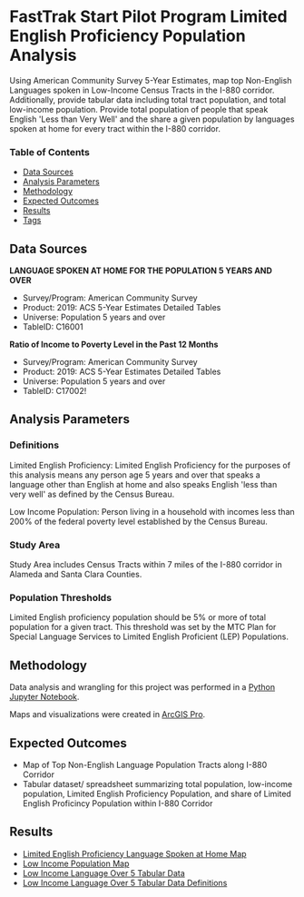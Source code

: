# FastTrak Start Pilot Program Limited English Proficiency Population Analysis 

Using American Community Survey 5-Year Estimates, map top Non-English Languages spoken in
Low-Income Census Tracts in the I-880 corridor. Additionally, provide tabular data including total tract population, and total low-income population. Provide total population of people that speak English 'Less than Very Well' and the share a given population by languages spoken at home for every tract within the I-880 corridor. 


### Table of Contents

- [Data Sources](#data-sources)
- [Analysis Parameters](#analysis-parameters)
- [Methodology](#methodology)
- [Expected Outcomes](#expected-outcomes)
- [Results](#results)
- [Tags](#tags)

## Data Sources
    
**LANGUAGE SPOKEN AT HOME FOR THE POPULATION 5 YEARS AND OVER**
- Survey/Program: American Community Survey
- Product: 2019: ACS 5-Year Estimates Detailed Tables
- Universe: Population 5 years and over
- TableID: C16001

**Ratio of Income to Poverty Level in the Past 12 Months**
- Survey/Program: American Community Survey
- Product: 2019: ACS 5-Year Estimates Detailed Tables
- Universe: Population 5 years and over
- TableID: C17002!

## Analysis Parameters

### Definitions 

Limited English Proficiency: Limited English Proficiency for the purposes of this analysis means any 
person age 5 years and over that speaks a language other than English at home and also speaks 
English 'less than very well' as defined by the Census Bureau.

Low Income Population: Person living in a household with incomes less than 200% of the federal poverty level established by the Census Bureau.
    
### Study Area
    
Study Area includes Census Tracts within 7 miles of the I-880 corridor in Alameda and Santa Clara Counties. 
    
### Population Thresholds

Limited English proficiency population should be 5% or more of total population for a given tract. This threshold was set by the MTC Plan for Special Language Services to Limited English Proficient (LEP) Populations.  

## Methodology

Data analysis and wrangling for this project was performed in a [Python Jupyter Notebook](FastTrak-Start-Pilot-Programing.ipynb). 

Maps and visualizations were created in [ArcGIS Pro](https://mtcdrive.box.com/s/jkyly5aic1xbx3ylto3wq2a2ptwxadeo).

## Expected Outcomes

- Map of Top Non-English Language Population Tracts along I-880 Corridor
- Tabular dataset/ spreadsheet summarizing total population, low-income population, Limited English Proficiency Population, and share of Limited English Proficincy Population within I-880 Corridor

## Results

- [Limited English Proficiency Language Spoken at Home Map](https://mtcdrive.box.com/s/y2lel3tk8df7h2hw6dmua2fe533gox07)
- [Low Income Population Map](https://mtcdrive.box.com/s/3od1s6r5uxcrmdqi8ze1h64h87187oka)
- [Low Income Language Over 5 Tabular Data](https://mtcdrive.box.com/s/4wawptrj9262ucd1cphyrgotndglg5bx)
- [Low Income Language Over 5 Tabular Data Definitions](https://mtcdrive.box.com/s/edj8325zfnjly1o3yg7x4zk995k72cyl)